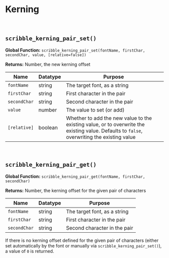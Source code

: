 # Kerning

&nbsp;

## `scribble_kerning_pair_set()`

**Global Function:** `scribble_kerning_pair_set(fontName, firstChar, secondChar, value, [relative=false])`

**Returns:** Number, the new kerning offset

|Name        |Datatype|Purpose                                                                                                                                    |
|------------|--------|-------------------------------------------------------------------------------------------------------------------------------------------|
|`fontName`  |string  |The target font, as a string                                                                                                               |
|`firstChar` |string  |First character in the pair                                                                                                                |
|`secondChar`|string  |Second character in the pair                                                                                                               |
|`value`     |number  |The value to set (or add)                                                                                                                  |
|`[relative]`|boolean |Whether to add the new value to the existing value, or to overwrite the existing value. Defaults to `false`, overwriting the existing value|

&nbsp;

## `scribble_kerning_pair_get()`

**Global Function:** `scribble_kerning_pair_get(fontName, firstChar, secondChar)`

**Returns:** Number, the kerning offset for the given pair of characters

|Name        |Datatype|Purpose                     |
|------------|--------|----------------------------|
|`fontName`  |string  |The target font, as a string|
|`firstChar` |string  |First character in the pair |
|`secondChar`|string  |Second character in the pair|

If there is no kerning offset defined for the given pair of characters (either set automatically by the font or manually via `scribble_kerning_pair_set()`), a value of `0` is returned.